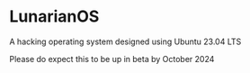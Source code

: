 # LunarianOS
A hacking operating system designed using Ubuntu 23.04 LTS

Please do expect this to be up in beta by October 2024